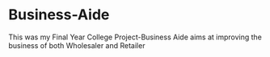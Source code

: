 # Business-Aide
This was my  Final Year College Project-Business Aide aims at improving the business of both Wholesaler and Retailer
